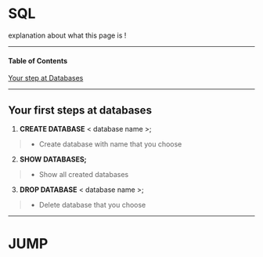 # SQL
explanation about what this page is !
***

#### Table of Contents
[Your step at Databases](##Your-first-steps-at-databases)


***
## Your first steps at databases
1. **CREATE DATABASE** < database name >;
> - Create database with name that you choose

2. **SHOW DATABASES;**
> - Show all created databases

3. **DROP DATABASE** < database name >;
 > - Delete database that you choose
***




















# JUMP
